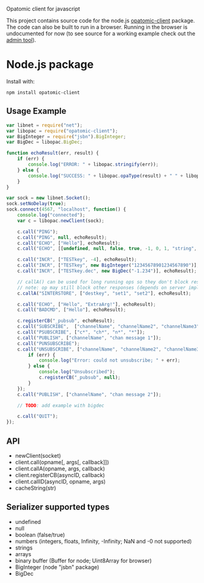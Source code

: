Opatomic client for javascript

This project contains source code for the node.js
[opatomic-client](https://www.npmjs.com/package/opatomic-client) package.
The code can also be built to run in a browser. Running in the browser is
undocumented for now (to see source for a working example check out the
[admin tool](https://github.com/opatomic/admin-browser)).

# Node.js package

Install with:

    npm install opatomic-client

## Usage Example

```js
var libnet = require("net");
var libopac = require("opatomic-client");
var BigInteger = require("jsbn").BigInteger;
var BigDec = libopac.BigDec;

function echoResult(err, result) {
	if (err) {
		console.log("ERROR: " + libopac.stringify(err));
	} else {
		console.log("SUCCESS: " + libopac.opaType(result) + " " + libopac.stringify(result));
	}
}

var sock = new libnet.Socket();
sock.setNoDelay(true);
sock.connect(4567, "localhost", function() {
	console.log("connected");
	var c = libopac.newClient(sock);

	c.call("PING");
	c.call("PING", null, echoResult);
	c.call("ECHO", ["Hello"], echoResult);
	c.call("ECHO", [[undefined, null, false, true, -1, 0, 1, "string", []]], echoResult);

	c.call("INCR", ["TESTkey", -4], echoResult);
	c.call("INCR", ["TESTkey", new BigInteger("12345678901234567890")], echoResult);
	c.call("INCR", ["TESTkey.dec", new BigDec("-1.234")], echoResult);

	// callA() can be used for long running ops so they don't block responses
	// note: op may still block other responses (depends on server implementation)
	c.callA("SINTERSTORE", ["destkey", "set1", "set2"], echoResult);

	c.call("ECHO", ["Hello", "ExtraArg!"], echoResult);
	c.call("BADCMD", ["Hello"], echoResult);

	c.registerCB("_pubsub", echoResult);
	c.call("SUBSCRIBE",  ["channelName", "channelName2", "channelName3", "channelName2"]);
	c.call("PSUBSCRIBE", ["c*", "ch*", "n*", "*"]);
	c.call("PUBLISH", ["channelName", "chan message 1"]);
	c.call("PUNSUBSCRIBE");
	c.call("UNSUBSCRIBE", ["channelName", "channelName2", "channelName3", "channelName2"], function(err, result) {
		if (err) {
			console.log("Error: could not unsubscribe; " + err);
		} else {
			console.log("Unsubscribed");
			c.registerCB("_pubsub", null);
		}
	});
	c.call("PUBLISH", ["channelName", "chan message 2"]);

	// TODO: add example with bigdec

	c.call("QUIT");
});

```


## API
 - newClient(socket)
 - client.call(opname[, args[, callback]])
 - client.callA(opname, args, callback)
 - client.registerCB(asyncID, callback)
 - client.callID(asyncID, opname, args)
 - cacheString(str)


## Serializer supported types
 - undefined
 - null
 - boolean (false/true)
 - numbers (integers, floats, Infinity, -Infinity; NaN and -0 not supported)
 - strings
 - arrays
 - binary buffer (Buffer for node; Uint8Array for browser)
 - BigInteger (node "jsbn" package)
 - BigDec


